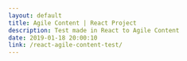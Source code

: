 ```yaml
---
layout: default
title: Agile Content | React Project
description: Test made in React to Agile Content
date: 2019-01-18 20:00:10
link: /react-agile-content-test/
---
```

